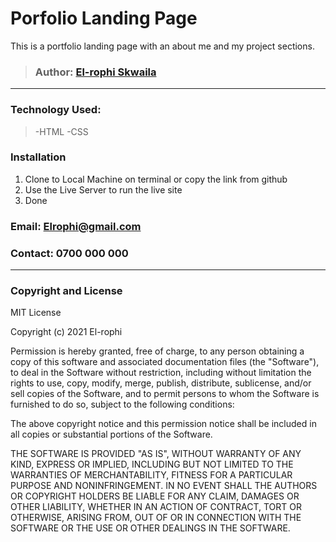 # Porfolio Landing Page

This is a portfolio landing page with an about me and my project sections.

>### Author: [El-rophi Skwaila](https://elrophi.github.io/Resort/)
---

### Technology Used: 
>-HTML 
>-CSS

### Installation
1. Clone to Local Machine on terminal or copy the link from github
1. Use the Live Server to run the live site
1. Done

### Email: Elrophi@gmail.com
### Contact: 0700 000 000

---

### Copyright and License
MIT License

Copyright (c) 2021 El-rophi

Permission is hereby granted, free of charge, to any person obtaining a copy
of this software and associated documentation files (the "Software"), to deal
in the Software without restriction, including without limitation the rights
to use, copy, modify, merge, publish, distribute, sublicense, and/or sell
copies of the Software, and to permit persons to whom the Software is
furnished to do so, subject to the following conditions:

The above copyright notice and this permission notice shall be included in all
copies or substantial portions of the Software.

THE SOFTWARE IS PROVIDED "AS IS", WITHOUT WARRANTY OF ANY KIND, EXPRESS OR
IMPLIED, INCLUDING BUT NOT LIMITED TO THE WARRANTIES OF MERCHANTABILITY,
FITNESS FOR A PARTICULAR PURPOSE AND NONINFRINGEMENT. IN NO EVENT SHALL THE
AUTHORS OR COPYRIGHT HOLDERS BE LIABLE FOR ANY CLAIM, DAMAGES OR OTHER
LIABILITY, WHETHER IN AN ACTION OF CONTRACT, TORT OR OTHERWISE, ARISING FROM,
OUT OF OR IN CONNECTION WITH THE SOFTWARE OR THE USE OR OTHER DEALINGS IN THE
SOFTWARE.


